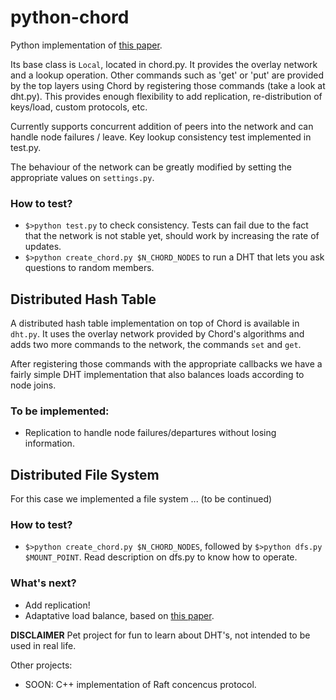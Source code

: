 python-chord
============

Python implementation of [this paper](http://pdos.csail.mit.edu/papers/chord:sigcomm01/chord_sigcomm.pdf).

Its base class is `Local`, located in chord.py. It provides the overlay network and
a lookup operation. Other commands such as 'get' or 'put' are provided by the top
layers using Chord by registering those commands (take a look at dht.py). This provides
enough flexibility to add replication, re-distribution of keys/load, custom protocols, 
etc.

Currently supports concurrent addition of peers into the network and can handle node
failures / leave. Key lookup consistency test implemented in test.py.

The behaviour of the network can be greatly modified by setting the appropriate values 
on `settings.py`.

### How to test?
- `$>python test.py` to check consistency. Tests can fail due to the fact that the network is not stable yet, should work by increasing the rate of updates.
- `$>python create_chord.py $N_CHORD_NODES` to run a DHT that lets you ask questions to random members.

## Distributed Hash Table
A distributed hash table implementation on top of Chord is available in `dht.py`. It 
uses the overlay network provided by Chord's algorithms and adds two more commands to
the network, the commands `set` and `get`.

After registering those commands with the appropriate callbacks we have a fairly 
simple DHT implementation that also balances loads according to node joins.

### To be implemented:
- Replication to handle node failures/departures without losing information.

## Distributed File System
For this case we implemented a file system ... (to be continued)

### How to test?
- `$>python create_chord.py $N_CHORD_NODES`, followed by `$>python dfs.py 
$MOUNT_POINT`. Read description on dfs.py to know how to operate.

### What's next?

- Add replication!
- Adaptative load balance, based on [this paper](http://members.unine.ch/pascal.felber/publications/ICCCN-06.pdf).

**DISCLAIMER**
Pet project for fun to learn about DHT's, not intended to be used in real life.

Other projects:
 - SOON: C++ implementation of Raft concencus protocol.